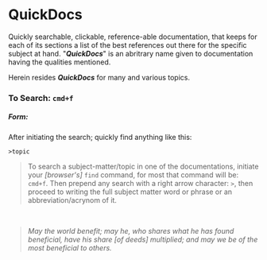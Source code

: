 QuickDocs
===

Quickly searchable, clickable, reference-able documentation, that
keeps for each of its sections a list of the best references out
there for the specific subject at hand. "***QuickDocs***" is an
abritrary name given to documentation having the qualities
mentioned.

Herein resides ***QuickDocs*** for many and various topics.


### To Search: `cmd+f`

##### Form:

After initiating the search; quickly find anything like this:

```
>topic
```

> To search a subject-matter/topic in one of the documentations,
> initiate your *[browser's]* `find` command, for most that command
> will be: `cmd+f`. Then prepend any search with a right arrow
> character: `>`, then proceed to writing the full subject matter
> word or phrase or an abbreviation/acrynom of it.

<br>

> *May the world benefit; may he, who shares what he has found
> beneficial, have his share *[of deeds]* multiplied; and may we be
> of the most beneficial to others.*

